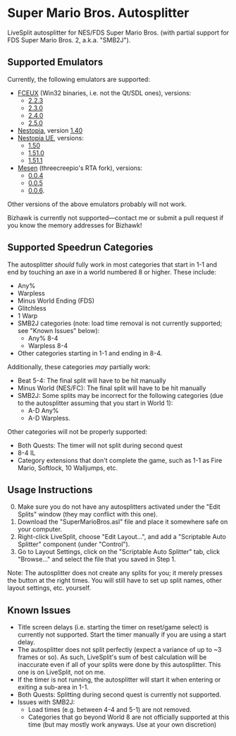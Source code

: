 # Super Mario Bros. Autosplitter
LiveSplit autosplitter for NES/FDS Super Mario Bros. (with partial support for FDS Super Mario Bros. 2, a.k.a. "SMB2J").

## Supported Emulators
Currently, the following emulators are supported:
- [FCEUX](https://fceux.com/web/home.html) (Win32 binaries, i.e. not the Qt/SDL ones), versions:
  * [2.2.3](https://sourceforge.net/projects/fceultra/files/Binaries/2.2.3/fceux-2.2.3-win32.zip/download)
  * [2.3.0](https://sourceforge.net/projects/fceultra/files/Binaries/2.3.0/fceux-2.3.0-win32.zip/download)
  * [2.4.0](https://sourceforge.net/projects/fceultra/files/Binaries/2.4.0/fceux-2.4.0-win32.zip/download)
  * [2.5.0](https://sourceforge.net/projects/fceultra/files/Binaries/2.5.0/fceux-2.5.0-win32.zip/download)
- [Nestopia](http://nestopia.sourceforge.net/), version [1.40](http://prdownloads.sourceforge.net/nestopia/Nestopia140bin.zip?download)
- [Nestopia UE](http://0ldsk00l.ca/nestopia/), versions:
  * [1.50](https://sourceforge.net/projects/nestopiaue/files/1.50/nestopia_1.50-win32.zip/download)
  * [1.51.0](https://sourceforge.net/projects/nestopiaue/files/1.51/nestopia_1.51.0-win32.zip/download)
  * [1.51.1](https://sourceforge.net/projects/nestopiaue/files/1.51/nestopia_1.51.1-win32.zip/download)
- [Mesen](https://github.com/threecreepio/mesenrta) (threecreepio's RTA fork), versions:
  * [0.0.4](https://github.com/threecreepio/mesenrta/releases/tag/0.0.4)
  * [0.0.5](https://github.com/threecreepio/mesenrta/releases/tag/0.0.5)
  * [0.0.6](https://github.com/threecreepio/mesenrta/releases/tag/0.0.6).

Other versions of the above emulators probably will not work.

Bizhawk is currently not supported—contact me or submit a pull request if you know the memory addresses for Bizhawk!

## Supported Speedrun Categories
The autosplitter *should* fully work in most categories that start in 1-1 and end by touching an axe in a world numbered 8 or higher.
These include:
- Any%
- Warpless
- Minus World Ending (FDS)
- Glitchless
- 1 Warp
- SMB2J categories (note: load time removal is not currently supported; see "Known Issues" below):
  * Any% 8-4
  * Warpless 8-4
- Other categories starting in 1-1 and ending in 8-4.

Additionally, these categories *may* partially work:
- Beat 5-4: The final split will have to be hit manually
- Minus World (NES/FC): The final split will have to be hit manually
- SMB2J: Some splits may be incorrect for the following categories (due to the autosplitter assuming that you start in World 1):
  * A-D Any%
  * A-D Warpless.

Other categories will not be properly supported:
- Both Quests: The timer will not split during second quest
- 8-4 IL
- Category extensions that don't complete the game, such as 1-1 as Fire Mario, Softlock, 10 Walljumps, etc.

## Usage Instructions
0. Make sure you do not have any autosplitters activated under the "Edit Splits" window (they may conflict with this one).
1. Download the "SuperMarioBros.asl" file and place it somewhere safe on your computer.
2. Right-click LiveSplit, choose "Edit Layout...", and add a "Scriptable Auto Splitter" component (under "Control").
3. Go to Layout Settings, click on the "Scriptable Auto Splitter" tab, click "Browse..." and select the file that you saved in Step 1.

Note: The autosplitter does not create any splits for you; it merely presses the button at the right times.
You will still have to set up split names, other layout settings, etc. yourself.

## Known Issues

- Title screen delays (i.e. starting the timer on reset/game select) is currently not supported. Start the timer manually if you are using a start delay.
- The autosplitter does not split perfectly (expect a variance of up to ~3 frames or so). As such, LiveSplit's sum of best calculation will be inaccurate even if all of your splits were done by this autosplitter. This one is on LiveSplit, not on me.
- If the timer is not running, the autosplitter will start it when entering or exiting a sub-area in 1-1.
- Both Quests: Splitting during second quest is currently not supported.
- Issues with SMB2J:
  * Load times (e.g. between 4-4 and 5-1) are not removed.
  * Categories that go beyond World 8 are not officially supported at this time (but may mostly work anyways. Use at your own discretion)
